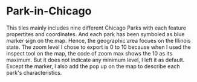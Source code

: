 # Park-in-Chicago
This tiles mainly includes nine different Chicago Parks with each feature propertites and coordinates. And each park has been symboled as blue marker sign on the map. Hence, the geographic area focues on the Illinois state. The zoom level I chose to export is 0 to 10 because when I used the inspect tool on the map, the code of zoom max shows the 10 as its maximum. But it does not indicate any minimum level, I left it as default. Except the marker, I also add the pop up on the map to describe each park's characteristics.
